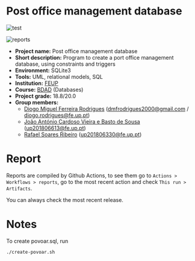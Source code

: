# Post office management database

![test](https://github.com/dmfrodrigues/feup-bdad-proj/workflows/test/badge.svg)

![reports](https://github.com/dmfrodrigues/feup-bdad-proj/workflows/reports/badge.svg)

- **Project name:** Post office management database
- **Short description:** Program to create a port office management database, using constraints and triggers
- **Environment:** SQLite3
- **Tools:** UML, relational models, SQL
- **Institution:** [FEUP](https://sigarra.up.pt/feup/en/web_page.Inicial)
- **Course:** [BDAD](https://sigarra.up.pt/feup/en/UCURR_GERAL.FICHA_UC_VIEW?pv_ocorrencia_id=436439) (Databases)
- **Project grade:** 18.8/20.0
- **Group members:**
    - [Diogo Miguel Ferreira Rodrigues](https://github.com/dmfrodrigues) (<dmfrodrigues2000@gmail.com> / <diogo.rodrigues@fe.up.pt>)
    - [João António Cardoso Vieira e Basto de Sousa](https://github.com/JoaoASousa) (<up201806613@fe.up.pt>)
    - [Rafael Soares Ribeiro](https://github.com/up201806330) (<up201806330@fe.up.pt>)

# Report

Reports are compiled by Github Actions, to see them go to `Actions > Workflows > reports`, go to the most recent action and check `This run > Artifacts`.

You can always check the most recent release.

# Notes

To create povoar.sql, run
```bash
./create-povoar.sh
```
